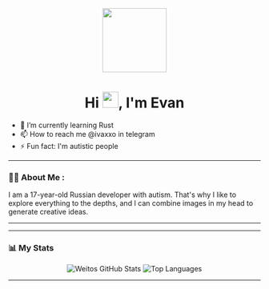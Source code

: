 <div id="header" align="center">
  <img src="https://media.giphy.com/media/M9gbBd9nbDrOTu1Mqx/giphy.gif" width="128"/>

  <h1>
    Hi  <img src="https://media.giphy.com/media/hvRJCLFzcasrR4ia7z/giphy.gif" width="32px"/>, I'm Evan
  </h1>
</div>

- 🌱 I’m currently learning Rust
- 📫 How to reach me @ivaxxo in telegram
- ⚡ Fun fact: I'm autistic people

---

### :man_technologist: About Me :
 
I am a 17-year-old Russian developer with autism. That's why I like to explore everything to the depths, and I can combine images in my head to generate creative ideas.

---

---

### 📊 My Stats

<p align="center">
  <img src="https://github-readme-stats.vercel.app/api?username=Weitos&show_icons=true&hide_title=true&count_private=true&theme=dark" alt="Weitos GitHub Stats" />
  <img src="https://github-readme-stats.vercel.app/api/top-langs/?username=Weitos&theme=dark&layout=compact" alt="Top Languages" />
</p>

---

<!--
**Weitos/Weitos** is a ✨ _special_ ✨ repository because its `README.md` (this file) appears on your GitHub profile.

Here are some ideas to get you started:

- 🔭 I’m currently working on ...
- 🌱 I’m currently learning ...
- 👯 I’m looking to collaborate on ...
- 🤔 I’m looking for help with ...
- 💬 Ask me about ...
- 📫 How to reach me: ...
- 😄 Pronouns: ...
- 
-->
